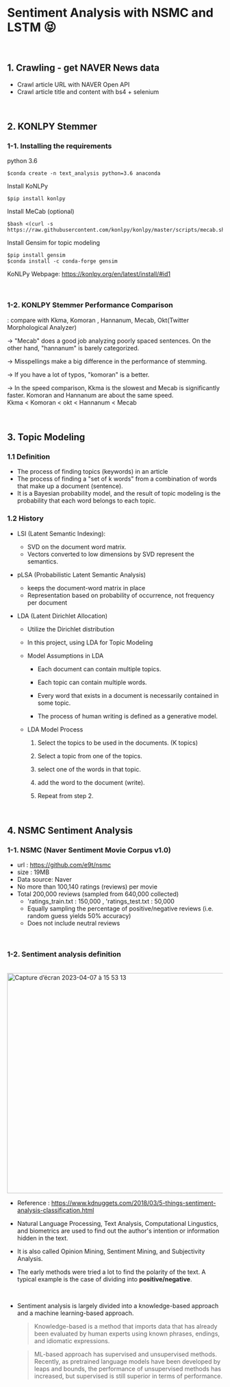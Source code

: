 </br>
</br>

# Sentiment Analysis with NSMC and LSTM 😝
</br>

## 1. Crawling - get NAVER News data

 - Crawl article URL with NAVER Open API
 - Crawl article title and content with bs4 + selenium

</br>

## 2. KONLPY Stemmer

 ### 1-1. Installing the requirements

python 3.6
```
$conda create -n text_analysis python=3.6 anaconda
```
Install KoNLPy
```
$pip install konlpy
```
Install MeCab (optional)
```
$bash <(curl -s https://raw.githubusercontent.com/konlpy/konlpy/master/scripts/mecab.sh)
```
Install Gensim for topic modeling
```
$pip install gensim
$conda install -c conda-forge gensim
```

KoNLPy Webpage: https://konlpy.org/en/latest/install/#id1

</br>

 ### 1-2. KONLPY Stemmer Performance Comparison
: compare with Kkma, Komoran , Hannanum, Mecab, Okt(Twitter Morphological Analyzer)



  -> "Mecab" does a good job analyzing poorly spaced sentences. On the other hand, "hannanum" is
  barely categorized. 

  -> Misspellings make a big difference in the performance of stemming. 

  -> If you have a lot of typos, "komoran" is a better. 

  -> In the speed comparison, Kkma is the slowest and Mecab is significantly faster. Komoran and Hannanum are about the same speed.  
  Kkma < Komoran < okt < Hannanum < Mecab


</br>

## 3. Topic Modeling 

### 1.1 Definition

 - The process of finding topics (keywords) in an article
 - The process of finding a "set of k words" from a combination of words that make up a document (sentence).
 - It is a Bayesian probability model, and the result of topic modeling is the probability that each word belongs to each topic. 


### 1.2 History 

- LSI (Latent Semantic Indexing): 
  - SVD on the document word matrix. 
  - Vectors converted to low dimensions by SVD represent the semantics.

- pLSA (Probabilistic Latent Semantic Analysis) 
  - keeps the document-word matrix in place
  - Representation based on probability of occurrence, not frequency per document

- LDA (Latent Dirichlet Allocation)
  - Utilize the Dirichlet distribution
  - In this project, using LDA for Topic Modeling

  - Model Assumptions in LDA

    - Each document can contain multiple topics. 

    - Each topic can contain multiple words. 

    - Every word that exists in a document is necessarily contained in some topic. 

    - The process of human writing is defined as a generative model. 

  - LDA Model Process 

    1. Select the topics to be used in the documents. (K topics)

    2. Select a topic from one of the topics. 

    3. select one of the words in that topic. 

    4. add the word to the document (write).

    5. Repeat from step 2. 

</br>

## 4. NSMC Sentiment Analysis 

  ### 1-1. NSMC (Naver Sentiment Movie Corpus v1.0) 
   - url : https://github.com/e9t/nsmc
   - size : 19MB
   - Data source: Naver
   - No more than 100,140 ratings (reviews) per movie
   - Total 200,000 reviews (sampled from 640,000 collected)
      - 'ratings_train.txt : 150,000 , 'ratings_test.txt : 50,000
      - Equally sampling the percentage of positive/negative reviews (i.e. random guess yields 50% accuracy)
      - Does not include neutral reviews

</br>

  ### 1-2. Sentiment analysis definition

</br>
   <img width="514" alt="Capture d’écran 2023-04-07 à 15 53 13" src="https://user-images.githubusercontent.com/63314860/230620396-9545a817-0db0-4f02-b17e-e90b16c4780d.png">

</br>


   - Reference : https://www.kdnuggets.com/2018/03/5-things-sentiment-analysis-classification.html



   - Natural Language Processing, Text Analysis, Computational Lingustics, and biometrics are used to find out the author's intention or information hidden in the text.
   - It is also called Opinion Mining, Sentiment Mining, and Subjectivity Analysis.


   - The early methods were tried a lot to find the polarity of the text. A typical example is the case of dividing into <b>positive/negative</b>.

</br>

   - Sentiment analysis is largely divided into a knowledge-based approach and a machine learning-based approach.

      > Knowledge-based is a method that imports data that has already been evaluated by human experts using known phrases, endings, and idiomatic expressions.

      > ML-based approach has supervised and unsupervised methods. Recently, as pretrained language models have been developed by leaps and bounds, the performance of unsupervised methods has increased, but supervised is still superior in terms of performance.
